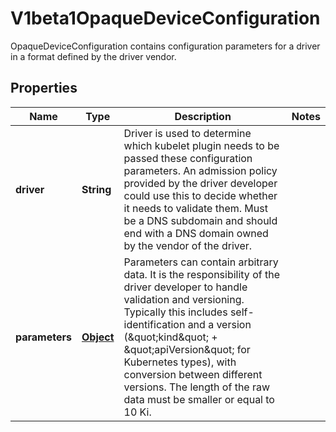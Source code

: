 

# V1beta1OpaqueDeviceConfiguration

OpaqueDeviceConfiguration contains configuration parameters for a driver in a format defined by the driver vendor.
## Properties

Name | Type | Description | Notes
------------ | ------------- | ------------- | -------------
**driver** | **String** | Driver is used to determine which kubelet plugin needs to be passed these configuration parameters.  An admission policy provided by the driver developer could use this to decide whether it needs to validate them.  Must be a DNS subdomain and should end with a DNS domain owned by the vendor of the driver. | 
**parameters** | [**Object**](.md) | Parameters can contain arbitrary data. It is the responsibility of the driver developer to handle validation and versioning. Typically this includes self-identification and a version (\&quot;kind\&quot; + \&quot;apiVersion\&quot; for Kubernetes types), with conversion between different versions.  The length of the raw data must be smaller or equal to 10 Ki. | 



